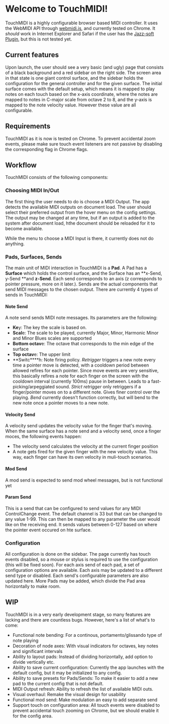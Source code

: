 # Welcome to TouchMIDI!

TouchMIDI is a highly configurable browser based MIDI controller. It uses the WebMIDI API through [webmidi.js](https://github.com/cotejp/webmidi), and currently tested on Chrome. It *should* work in Internet Explorer and Safari if the user has the [Jazz-soft Plugin](http://jazz-soft.net/download/Jazz-Plugin/), but this is not tested yet.

## Current features

Upon launch, the user should see a very basic (and ugly) page that consists of a black background and a red sidebar on the right side. The screen area in that state is one giant control surface, and the sidebar holds the configuration for the general controller and for the given surface. The initial surface comes with the default setup, which means it is mapped to play notes on each touch based on the x-axis coordinate, where the notes are mapped to notes in C-major scale from octave 2 to 8, and the y-axis is mapped to the note velocity value. However these value are all configurable.

## Requirements

TouchMIDI as it is now is tested on Chrome. To prevent accidental zoom events, please make sure touch event listeners are not passive by disabling the corresponding flag in Chrome flags.

## Workflow

TouchMIDI consists of the following components:

### Choosing MIDI In/Out

The first thing the user needs to do is choose a MIDI Output. The app detects the available MIDI outputs on document load. The user should select their preferred output from the hover menu on the config settings. The output may be changed at any time, but if an output is added to the system after document load, hthe document should be reloaded for it to become available.

While the menu to choose a MIDI Input is there, it currently does not do anything.

### Pads, Surfaces, Sends

The main unit of MIDI interaction in TouchMIDI is a **Pad**. A Pad has a **Surface** which holds the control surface, and the Surface has an **x-Send, y-Send **and **z-Send**. Each send corresponds to an axis (z corresponds to pointer pressure, more on it later.). Sends are the actual components that send MIDI messages to the chosen output. There are currently 4 types of sends in TouchMIDI:

#### Note Send

A note send sends MIDI note messages. Its parameters are the following:
* **Ke**y: The key the scale is based on.
* **Scal**e: The scale to be played, currently Major, Minor, Harmonic Minor and Minor Blues scales are supported
* **Bottom octav**e: The octave that corresponds to the min edge of the surface
* **Top octav**e: The upper limit
* **Switc****h: Note firing policy. *Retrigger* triggers a new note every time a pointer move is detected, with a cooldown period between allowed refires for each pointer. Since move events are very sensitive, this basically refires a note for each finger on the screen with the cooldown interval (currently 100ms) pause in between. Leads to a fast-picking/arpeggiated sound. *Strict retrigger* only retriggers if a finger/pointer moves on to a different note. Gives finer control over the playing. *Bend* currently doesn't function correctly, but will bend to the new note once a pointer moves to a new note.

#### Velocity Send

A velocity send updates the velocity value for the finger that's moving. When the same surface has a note send and a velocity send, once a finger moces, the following events happen:
* The velocity send calculates the velocity at the current finger position
* A note gets fired for the given finger with the new velocity value.
This way, each finger can have its own velocity in muli-touch scenarios.


#### Mod Send

A mod send is expected to send mod wheel messages, but is not functional yet

#### Param Send

This is a send that can be configured to send values for any MIDI ControlChange event. The default channel is 33 but that can be changed to any value 1-99. This can then be mapped to any parameter the user would like on the receiving end. It sends values between 0-127 based on where the pointer event occured on hte surface.


### Configuration

All configuration is done on the sidebar. The page currently has touch events disabled, so a mouse or stylus is required to use the configuration (this will be fixed soon). For each axis send of each pad, a set of configuration options are available. Each axis may be updated to a different send type or disabled. Each send's configurable parameters are also updated here. More Pads may be added, which divide the Pad area horizontally to make room.

## WIP

TouchMIDI is in a very early development stage, so many features are lacking and there are countless bugs. However, here's a list of what's to come:

* Functional note bending: For a continous, portamento/glissando type of note playing
* Decoration of node axes: With visual indicators for octaves, key notes and significant intervals
* Ability to layout pads: Instead of dividing horizontally, add option to divide vertically etc.
* Ability to save current configuration: Currently the app launches with the default config, but it may be initialized to any config.
* Ability to save presets for Pads/Sends: To make it easier to add a new pad to the current config that is not default.
* MIDI Output refresh: Ability to refresh the list of available MIDI outs.
* Visual overhaul: Remake the visual design for usability
* Functional mod send: Make modulation an easy to add separate send
* Support touch on configuration area: All touch events were disabled to prevent accidental touch zooming on Chrome, but we should enable it for the config area.
